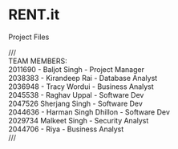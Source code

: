 # RENT.it
Project Files

/// <br />
TEAM MEMBERS:<br />
2011690 - Baljot Singh - Project Manager <br />
2038383 - Kirandeep Rai - Database Analyst <br />
2036948 - Tracy Wordui - Business Analyst <br />
2045538 - Raghav Uppal - Software Dev <br />
2047526	Sherjang Singh - Software Dev <br />
2044636	- Harman Singh Dhillon	- Software Dev <br />
2029734	Malkeet Singh	- Security Analyst <br />
2044706	- Riya - Business Analyst <br />
///
